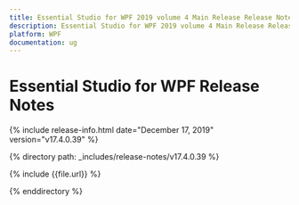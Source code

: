 ```yaml
---
title: Essential Studio for WPF 2019 volume 4 Main Release Release Notes  
description: Essential Studio for WPF 2019 volume 4 Main Release Release Notes  
platform: WPF
documentation: ug
---
```


# Essential Studio for WPF  Release Notes  

{% include release-info.html date="December 17, 2019"  version="v17.4.0.39" %} 


{% directory path: _includes/release-notes/v17.4.0.39 %}

{% include {{file.url}} %}

{% enddirectory %}